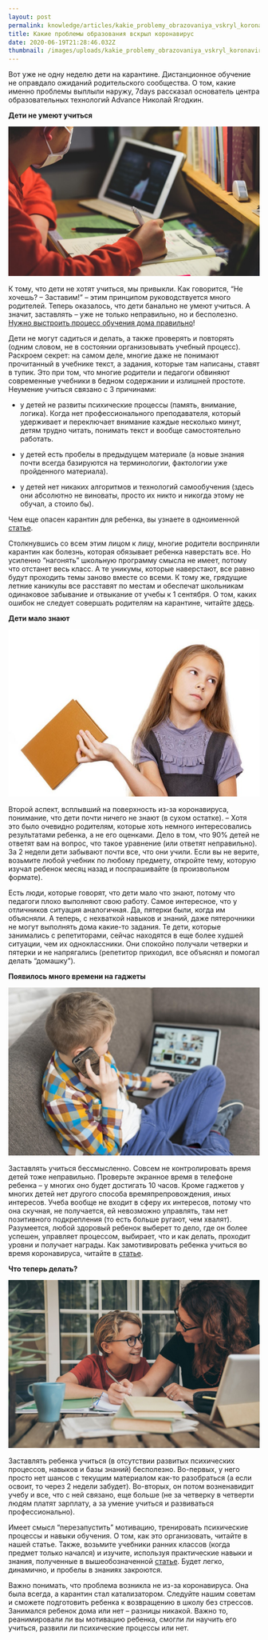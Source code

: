 ```yaml
---
layout: post
permalink: knowledge/articles/kakie_problemy_obrazovaniya_vskryl_koronavirus/index.html
title: Какие проблемы образования вскрыл коронавирус
date: 2020-06-19T21:28:46.032Z
thumbnail: /images/uploads/kakie_problemy_obrazovaniya_vskryl_koronavirus-01.jpg
---
```

Вот уже не одну неделю дети на карантине. Дистанционное обучение не оправдало ожиданий родительского сообщества. О том, какие именно проблемы выплыли наружу, 7days рассказал основатель центра образовательных технологий Advance Николай Ягодкин.

**Дети не умеют учиться**

![](/images/uploads/kakie_problemy_obrazovaniya_vskryl_koronavirus-02.jpg)

К тому, что дети не хотят учиться, мы привыкли. Как говорится, “Не хочешь? – Заставим!” – этим принципом руководствуется много родителей. Теперь оказалось, что дети банально не умеют учиться. А значит, заставлять – уже не только неправильно, но и бесполезно. [Нужно выстроить процесс обучения дома правильно](../knowledge/articles/kak_pravilno_postroit_obuchenie_rebenka_v_shkole_i_doma/index.html)! 

Дети не могут садиться и делать, а также проверять и повторять (одним словом, не в состоянии организовывать учебный процесс). Раскроем секрет: на самом деле, многие даже не понимают прочитанный в учебнике текст, а задания, которые там  написаны, ставят в тупик. Это при том, что многие родители и педагоги обвиняют современные учебники в бедном содержании и излишней простоте. Неумение учиться связано с 3 причинами:

- у детей не развиты психические процессы (память, внимание, логика). Когда нет профессионального преподавателя, который удерживает и переключает внимание каждые несколько минут, детям трудно читать, понимать текст и вообще самостоятельно работать.

- у детей есть пробелы в предыдущем материале (а новые знания почти всегда базируются на терминологии, фактологии уже пройденного материала).

- у детей нет никаких алгоритмов и технологий самообучения (здесь они абсолютно не виноваты, просто их никто и никогда этому не обучал, а стоило бы). 

Чем еще опасен карантин для ребенка, вы узнаете в одноименной [статье](../chem_opasen_karantin_dlya_rebenka/index.html). 

Столкнувшись со всем этим лицом к лицу, многие родители восприняли карантин как болезнь, которая обязывает ребенка наверстать все. Но усиленно “нагонять” школьную программу смысла не имеет, потому что отстанет весь класс. А те уникумы, которые наверстают, все равно будут проходить темы заново вместе со всеми. К тому же, грядущие летние каникулы все расставят по местам и обеспечат школьникам одинаковое забывание и отвыкание от учебы к 1 сентября. О том, каких ошибок не следует совершать родителям на карантине, читайте [здесь](../kakie_oshibki_nelzya_sovershat_roditelyam_vo_vremya_karantina). 

**Дети мало знают**

![](/images/uploads/kakie_problemy_obrazovaniya_vskryl_koronavirus-03.jpg)

Второй аспект, всплывший на поверхность из-за коронавируса, понимание, что дети почти ничего не знают (в сухом остатке). – Хотя это было очевидно родителям, которые хоть немного интересовались результатами ребенка, а не его оценками. Дело в том, что 90% детей не ответят вам на вопрос, что такое уравнение (или ответят неправильно). За 2 недели дети забывают почти все, что они учили. Если вы не верите, возьмите любой учебник по любому предмету, откройте тему, которую изучал ребенок месяц назад и поспрашивайте (в произвольном формате). 

Есть люди, которые говорят, что дети мало что знают, потому что педагоги плохо выполняют свою работу. Самое интересное, что у отличников ситуация аналогичная. Да, пятерки были, когда им объясняли. А теперь, с нехваткой навыков и знаний, даже пятерочники не могут выполнять дома какие-то задания. Те дети, которые занимались с репетиторами, сейчас находятся в еще более худшей ситуации, чем их одноклассники. Они спокойно получали четверки и пятерки и не напрягались (репетитор приходил, все объяснял и помогал делать “домашку”). 

**Появилось много времени на гаджеты**

![](/images/uploads/kakie_problemy_obrazovaniya_vskryl_koronavirus-04.jpg)

Заставлять учиться бессмысленно. Совсем не контролировать время детей тоже неправильно. Проверьте экранное время в телефоне ребенка – у многих оно будет достигать 10 часов. Кроме гаджетов у многих детей нет другого способа времяпрепровождения, иных интересов. Учеба вообще не входит в сферу их интересов, потому что она скучная, не получается, ей невозможно управлять, там нет позитивного подкрепления (то есть больше ругают, чем хвалят). Разумеется, любой здоровый ребенок выберет то дело, где он более успешен, управляет процессом, выбирает, что и как делать, проходит уровни и получает награды. Как замотивировать ребенка учиться во время коронавируса, читайте в [статье](../kak_zamotivirovat_detey_uchitsya_vo_vremya_koronavirusa). 

**Что теперь делать?**

![](/images/uploads/kakie_problemy_obrazovaniya_vskryl_koronavirus-05.jpg)

Заставлять ребенка учиться (в отсутствии развитых психических процессов, навыков и базы знаний) бесполезно. Во-первых, у него просто нет шансов с текущим материалом как-то разобраться (а если освоит, то через 2 недели забудет). Во-вторых, он потом возненавидит учебу и все, что с ней связано, еще больше (не за четверку в четверти людям платят зарплату, а за умение учиться и развиваться профессионально). 

Имеет смысл “перезапустить” мотивацию, тренировать психические процессы и навыки обучения. О том, как это организовать, читайте в нашей статье. Также, возьмите учебники ранних классов (когда предмет только начался) и изучите, используя практические навыки и знания, полученные в вышеобозначенной [статье](../chem_zanyat_detey_na_karantine). Будет легко, динамично, и пробелы в знаниях закроются. 

Важно понимать, что проблема возникла не из-за коронавируса. Она была всегда, а карантин стал катализатором. Следуйте нашим советам и сможете подготовить ребенка к возвращению в школу без стрессов. Занимался ребенок дома или нет – разницы никакой. Важно то, реанимировали ли вы мотивацию ребенка, смогли ли научить его учиться, развили ли психические процессы или нет.